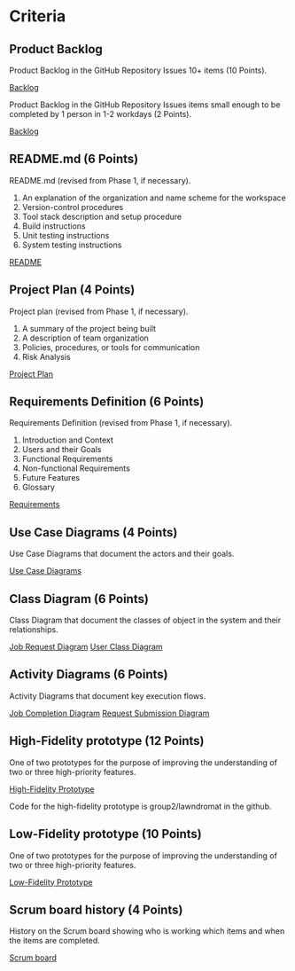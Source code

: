 # Criteria

## Product Backlog

Product Backlog in the GitHub Repository Issues
10+ items (10 Points).

[Backlog](https://github.com/cs3450group2/group2/projects/1)

Product Backlog in the GitHub Repository Issues
items small enough to be completed by 1 person in 1-2 workdays (2 Points).

[Backlog](https://github.com/cs3450group2/group2/projects/1)

## README.md (6 Points)

README.md (revised from Phase 1, if necessary).
1. An explanation of the organization and name scheme for the workspace
2. Version-control procedures
3. Tool stack description and setup procedure
4. Build instructions
5. Unit testing instructions
6. System testing instructions

[README](https://github.com/cs3450group2/group2/blob/main/README.md)

## Project Plan (4 Points)
Project plan (revised from Phase 1, if necessary).
1. A summary of the project being built
2. A description of team organization
3. Policies, procedures, or tools for communication
4. Risk Analysis

[Project Plan](https://github.com/cs3450group2/group2/blob/main/docs/Project_Plan.pdf)

## Requirements Definition (6 Points)
Requirements Definition (revised from Phase 1, if necessary).
1. Introduction and Context
2. Users and their Goals
3. Functional Requirements
4. Non-functional Requirements
5. Future Features
6. Glossary

[Requirements](https://github.com/cs3450group2/group2/blob/main/docs/Requirements.pdf)

## Use Case Diagrams (4 Points)
Use Case Diagrams that document the actors and their goals.

[Use Case Diagrams](https://github.com/cs3450group2/group2/blob/main/docs/Use_Case_Diagrams.pdf)

## Class Diagram (6 Points)
Class Diagram that document the classes of object in the system and their relationships.

[Job Request Diagram](https://github.com/cs3450group2/group2/blob/main/docs/Job%20Request%20Class%20Diagram.png)
[User Class Diagram](https://github.com/cs3450group2/group2/blob/main/docs/User%20Model%20Class%20Diagram.png)

## Activity Diagrams (6 Points)
Activity Diagrams that document key execution flows.

[Job Completion Diagram](https://github.com/cs3450group2/group2/blob/main/docs/Job%20Completion%20Activity%20Diagram.jpg)
[Request Submission Diagram](https://github.com/cs3450group2/group2/blob/main/docs/Request%20Submission%20Activity%20Diagram.jpg)

## High-Fidelity prototype (12 Points)
One of two prototypes for the purpose of improving the understanding of two or three high-priority features.

[High-Fidelity Prototype](https://github.com/cs3450group2/group2/blob/main/docs/High%20fidelity%20prototype.pdf)

Code for the high-fidelity prototype is group2/lawndromat in the github.

## Low-Fidelity prototype (10 Points)
One of two prototypes for the purpose of improving the understanding of two or three high-priority features.

[Low-Fidelity Prototype](https://github.com/cs3450group2/group2/blob/main/docs/Website%20Navigation%20(Low-Fidelity%20Prototype).png)

## Scrum board history (4 Points)
History on the Scrum board showing who is working which items and when the items are completed.

[Scrum board](https://github.com/cs3450group2/group2/projects/1)